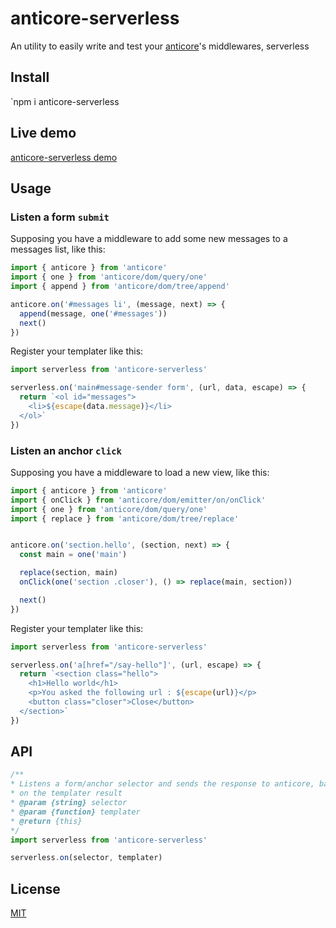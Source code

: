 # <a name="reference">anticore-serverless</a>

An utility to easily write and test your [anticore](https://github.com/Lcfvs/anticore)'s middlewares, serverless

## <a name="install">Install</a>

`npm i anticore-serverless

## <a name="live-demo">Live demo</a>

[anticore-serverless demo](https://stackblitz.com/edit/anticore-serverless)

## <a name="usage">Usage</a>

### <a name="listen-a-form-submit">Listen a form `submit`</a>

Supposing you have a middleware to add some new messages to a messages list, like this:

```js
import { anticore } from 'anticore'
import { one } from 'anticore/dom/query/one'
import { append } from 'anticore/dom/tree/append'

anticore.on('#messages li', (message, next) => {
  append(message, one('#messages'))
  next()
})
```

Register your templater like this:

```js
import serverless from 'anticore-serverless'

serverless.on('main#message-sender form', (url, data, escape) => {
  return `<ol id="messages">
    <li>${escape(data.message)}</li>
  </ol>`
})
```

### <a name="listen-an-anchor-click">Listen an anchor `click`</a>



Supposing you have a middleware to load a new view, like this:

```js
import { anticore } from 'anticore'
import { onClick } from 'anticore/dom/emitter/on/onClick'
import { one } from 'anticore/dom/query/one'
import { replace } from 'anticore/dom/tree/replace'


anticore.on('section.hello', (section, next) => {
  const main = one('main')

  replace(section, main)
  onClick(one('section .closer'), () => replace(main, section))

  next()
})
```

Register your templater like this:

```js
import serverless from 'anticore-serverless'

serverless.on('a[href="/say-hello"]', (url, escape) => {
  return `<section class="hello">
    <h1>Hello world</h1>
    <p>You asked the following url : ${escape(url)}</p>
    <button class="closer">Close</button>
  </section>`
})
```

## <a name="api">API</a>

```js
/**
* Listens a form/anchor selector and sends the response to anticore, based
* on the templater result
* @param {string} selector
* @param {function} templater
* @return {this}
*/
import serverless from 'anticore-serverless'

serverless.on(selector, templater)
```

## <a name="license">License</a>

[MIT](https://github.com/Lcfvs/anticore-serverless/blob/master/licence.md)
